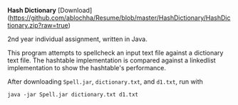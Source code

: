**Hash Dictionary** [Download] (https://github.com/ablochha/Resume/blob/master/HashDictionary/HashDictionary.zip?raw=true)

2nd year individual assignment, written in Java.

This program attempts to spellcheck an input text file against a dictionary text file. The hashtable implementation is compared against a linkedlist implementation to show the hashtable's performance.

After downloading `Spell.jar`, `dictionary.txt`, and `d1.txt`, run with

```
java -jar Spell.jar dictionary.txt d1.txt
```

